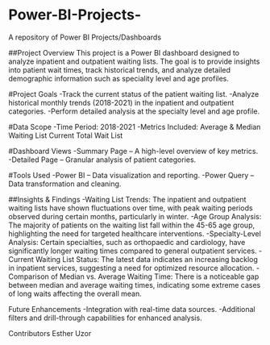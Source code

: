 # Power-BI-Projects-
A repository of Power BI Projects/Dashboards 


##Project Overview
This project is a Power BI dashboard designed to analyze inpatient and outpatient waiting lists. The goal is to provide insights into patient wait times, track historical trends, and analyze detailed demographic information such as speciality level and age profiles.

#Project Goals
  -Track the current status of the patient waiting list.
  -Analyze historical monthly trends (2018-2021) in the inpatient and outpatient categories.
  -Perform detailed analysis at the specialty level and age profile.

#Data Scope
  -Time Period: 2018-2021
  -Metrics Included:
    Average & Median Waiting List
    Current Total Wait List

#Dashboard Views
  -Summary Page – A high-level overview of key metrics.
  -Detailed Page – Granular analysis of patient categories.

#Tools Used
  -Power BI – Data visualization and reporting.
  -Power Query – Data transformation and cleaning.

  ##Insights & Findings
    -Waiting List Trends: The inpatient and outpatient waiting lists have shown fluctuations over time, with peak waiting periods observed during certain months, particularly in winter.
    -Age Group Analysis: The majority of patients on the waiting list fall within the 45-65 age group, highlighting the need for targeted healthcare interventions.
    -Specialty-Level Analysis: Certain specialties, such as orthopaedic and cardiology, have significantly longer waiting times compared to general outpatient services.
    -Current Waiting List Status: The latest data indicates an increasing backlog in inpatient services, suggesting a need for optimized resource allocation.
    -Comparison of Median vs. Average Waiting Time: There is a noticeable gap between median and average waiting times, indicating some extreme cases of long waits affecting the overall mean.

Future Enhancements
  -Integration with real-time data sources.
  -Additional filters and drill-through capabilities for enhanced analysis.

Contributors
Esther Uzor
